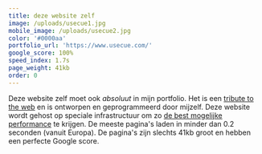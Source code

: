 ```yaml
---
title: deze website zelf
image: /uploads/usecue1.jpg
mobile_image: /uploads/usecue2.jpg
color: '#0000aa'
portfolio_url: 'https://www.usecue.com/'
google_score: 100%
speed_index: 1.7s
page_weight: 41kb
order: 0
---
```


Deze website zelf moet ook *absoluut* in mijn portfolio. Het is een [tribute to the web](/blog/a-tribute-to-the-web/) en is ontworpen en geprogrammeerd door mijzelf. Deze website wordt gehost op speciale infrastructuur om zo [de best mogelijke performance](/blog/websites-that-load-instantly/) te krijgen. De meeste pagina's laden in minder dan 0.2 seconden (vanuit Europa). De pagina's zijn slechts 41kb groot en hebben een perfecte Google score.